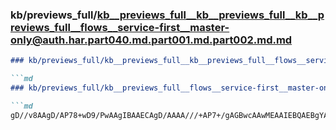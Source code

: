 ### kb/previews_full/kb__previews_full__kb__previews_full__kb__previews_full__flows__service-first__master-only@auth.har.part040.md.part001.md.part002.md.md

```md
### kb/previews_full/kb__previews_full__kb__previews_full__flows__service-first__master-only@auth.har.part040.md.part001.md.part002.md

```md
### kb/previews_full/kb__previews_full__flows__service-first__master-only@auth.har.part040.md.part001.md (part 002)

```md
gD//v8AAgD/AP78+wD9/PwAAgIBAAECAgD/AAAA///+AP7+/gAGBwcAAwMEAAIEBQAEBgYABggIABMQEQDr7OsA6efnAO
```

```

```

```
